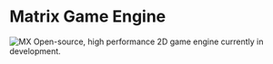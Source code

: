 # Matrix Game Engine
![MX](/resources/branding/logo2_white?raw=true"MX")
Open-source, high performance 2D game engine currently in development.